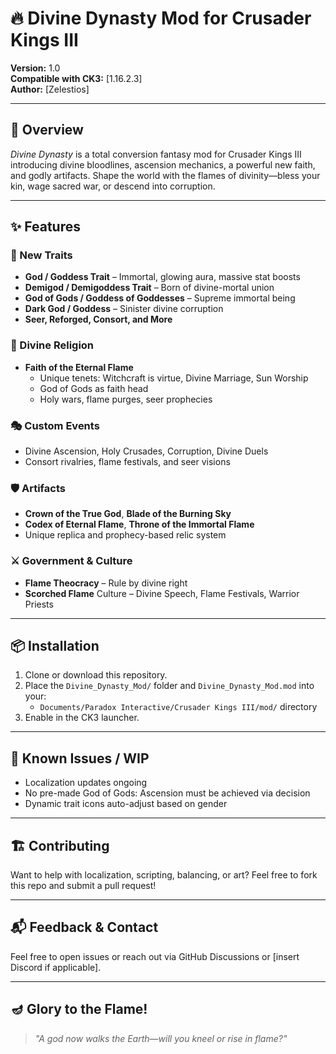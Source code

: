 # 🔥 Divine Dynasty Mod for Crusader Kings III

**Version:** 1.0  
**Compatible with CK3:** [1.16.2.3]  
**Author:** [Zelestios]

---

## 📜 Overview

*Divine Dynasty* is a total conversion fantasy mod for Crusader Kings III introducing divine bloodlines, ascension mechanics, a powerful new faith, and godly artifacts. Shape the world with the flames of divinity—bless your kin, wage sacred war, or descend into corruption.

---

## ✨ Features

### 🧬 New Traits
- **God / Goddess Trait** – Immortal, glowing aura, massive stat boosts
- **Demigod / Demigoddess Trait** – Born of divine-mortal union
- **God of Gods / Goddess of Goddesses** – Supreme immortal being
- **Dark God / Goddess** – Sinister divine corruption
- **Seer, Reforged, Consort, and More**

### 📘 Divine Religion
- **Faith of the Eternal Flame**
  - Unique tenets: Witchcraft is virtue, Divine Marriage, Sun Worship
  - God of Gods as faith head
  - Holy wars, flame purges, seer prophecies

### 🎭 Custom Events
- Divine Ascension, Holy Crusades, Corruption, Divine Duels
- Consort rivalries, flame festivals, and seer visions

### 🛡 Artifacts
- **Crown of the True God**, **Blade of the Burning Sky**
- **Codex of Eternal Flame**, **Throne of the Immortal Flame**
- Unique replica and prophecy-based relic system

### ⚔ Government & Culture
- **Flame Theocracy** – Rule by divine right
- **Scorched Flame** Culture – Divine Speech, Flame Festivals, Warrior Priests

---

## 📦 Installation

1. Clone or download this repository.
2. Place the `Divine_Dynasty_Mod/` folder and `Divine_Dynasty_Mod.mod` into your:
   - `Documents/Paradox Interactive/Crusader Kings III/mod/` directory
3. Enable in the CK3 launcher.

---

## 🧠 Known Issues / WIP

- Localization updates ongoing
- No pre-made God of Gods: Ascension must be achieved via decision
- Dynamic trait icons auto-adjust based on gender

---

## 🏗 Contributing

Want to help with localization, scripting, balancing, or art? Feel free to fork this repo and submit a pull request!

---

## 📬 Feedback & Contact

Feel free to open issues or reach out via GitHub Discussions or [insert Discord if applicable].

---

## 🪔 Glory to the Flame!

> *"A god now walks the Earth—will you kneel or rise in flame?"*
